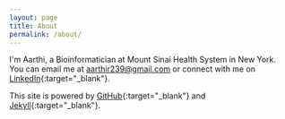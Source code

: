 ```yaml
---
layout: page
title: About
permalink: /about/
---
```


I'm Aarthi, a Bioinformatician at Mount Sinai Health System in New York. You can email me at aarthir239@gmail.com or connect with me on [LinkedIn](https://linkedin.com/in/aartrama/){:target="_blank"}.





This site is powered by [GitHub](https://github.com/){:target="_blank"} and [Jekyll](https://jekyllrb.com/){:target="_blank"}. 



